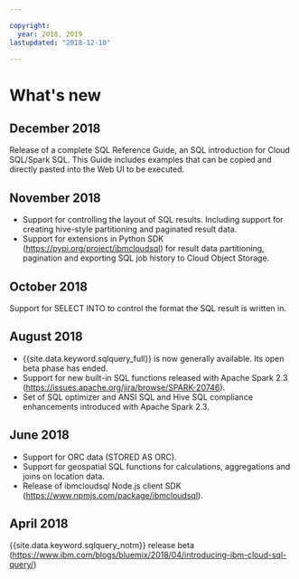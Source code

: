 ```yaml
---

copyright:
  year: 2018, 2019
lastupdated: "2018-12-10"

---
```


# What's new

## December 2018

Release of a complete SQL Reference Guide, an SQL introduction for Cloud SQL/Spark SQL.
This Guide includes examples that can be copied and directly pasted into the Web UI to be executed.

## November 2018

- Support for controlling the layout of SQL results. Including support for creating hive-style partitioning and paginated result data.
- Support for extensions in Python SDK (https://pypi.org/project/ibmcloudsql) for result data partitioning, pagination and exporting SQL job history to Cloud Object Storage.

## October 2018

Support for SELECT INTO to control the format the SQL result is written in.

## August 2018 

- {{site.data.keyword.sqlquery_full}} is now generally available. Its open beta phase has ended.
- Support for new built-in SQL functions released with Apache Spark 2.3   
  (https://issues.apache.org/jira/browse/SPARK-20746).
- Set of SQL optimizer and ANSI SQL and Hive SQL compliance enhancements introduced with Apache Spark 2.3.

## June 2018 

- Support for ORC data (STORED AS ORC).
- Support for geospatial SQL functions for calculations, aggregations and joins on location data.
- Release of ibmcloudsql Node.js client SDK (https://www.npmjs.com/package/ibmcloudsql).


## April 2018 

{{site.data.keyword.sqlquery_notm}} release beta (https://www.ibm.com/blogs/bluemix/2018/04/introducing-ibm-cloud-sql-query/)
